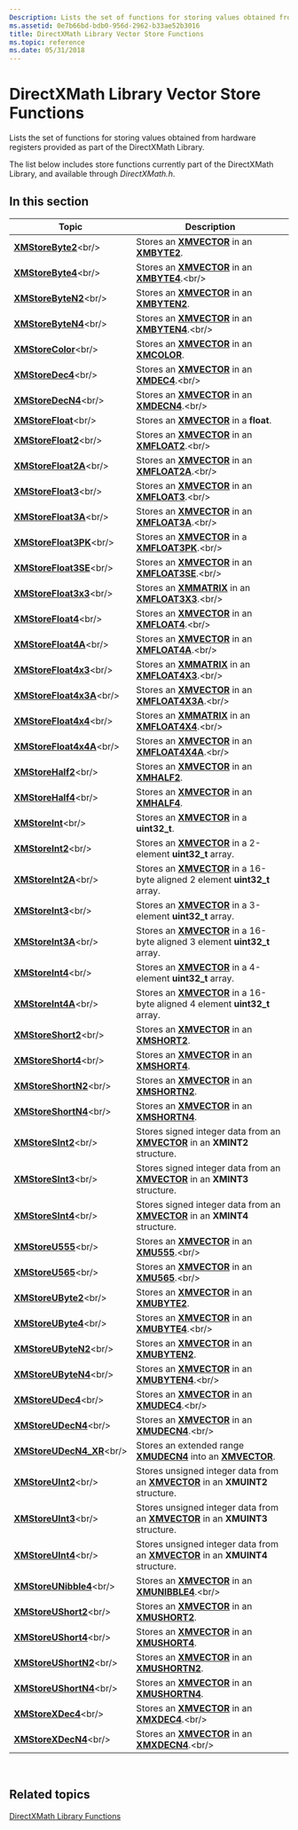 ```yaml
---
Description: Lists the set of functions for storing values obtained from hardware registers provided as part of the DirectXMath Library.
ms.assetid: 0e7b66bd-bdb0-956d-2962-b33ae52b3016
title: DirectXMath Library Vector Store Functions
ms.topic: reference
ms.date: 05/31/2018
---
```


# DirectXMath Library Vector Store Functions

Lists the set of functions for storing values obtained from hardware registers provided as part of the DirectXMath Library.

The list below includes store functions currently part of the DirectXMath Library, and available through *DirectXMath.h*.

## In this section



| Topic                                                     | Description                                                                                                         |
|-----------------------------------------------------------|---------------------------------------------------------------------------------------------------------------------|
| [**XMStoreByte2**](https://msdn.microsoft.com/library/Hh404698(v=VS.85).aspx)<br/>           | Stores an [**XMVECTOR**](xmvector-data-type.md) in an [**XMBYTE2**](/windows/desktop/api/DirectXPackedVector/ns-directxpackedvector-xmbyte2).<br/>                       |
| [**XMStoreByte4**](https://msdn.microsoft.com/library/Ee420224(v=VS.85).aspx)<br/>           | Stores an [**XMVECTOR**](xmvector-data-type.md) in an [**XMBYTE4**](https://msdn.microsoft.com/library/Ee419276(v=VS.85).aspx).<br/>                       |
| [**XMStoreByteN2**](https://msdn.microsoft.com/library/Hh404699(v=VS.85).aspx)<br/>         | Stores an [**XMVECTOR**](xmvector-data-type.md) in an [**XMBYTEN2**](/windows/desktop/api/DirectXPackedVector/ns-directxpackedvector-xmbyten2).<br/>                     |
| [**XMStoreByteN4**](https://msdn.microsoft.com/library/Ee420225(v=VS.85).aspx)<br/>         | Stores an [**XMVECTOR**](xmvector-data-type.md) in an [**XMBYTEN4**](https://msdn.microsoft.com/library/Ee419284(v=VS.85).aspx).<br/>                     |
| [**XMStoreColor**](https://msdn.microsoft.com/library/Ee420226(v=VS.85).aspx)<br/>           | Stores an [**XMVECTOR**](xmvector-data-type.md) in an [**XMCOLOR**](/windows/desktop/api/DirectXPackedVector/ns-directxpackedvector-xmcolor).<br/>                       |
| [**XMStoreDec4**](https://msdn.microsoft.com/library/Ee420316(v=VS.85).aspx)<br/>             | Stores an [**XMVECTOR**](xmvector-data-type.md) in an [**XMDEC4**](https://msdn.microsoft.com/library/Ee419431(v=VS.85).aspx).<br/>                         |
| [**XMStoreDecN4**](https://msdn.microsoft.com/library/Ee420317(v=VS.85).aspx)<br/>           | Stores an [**XMVECTOR**](xmvector-data-type.md) in an [**XMDECN4**](https://msdn.microsoft.com/library/Ee419440(v=VS.85).aspx).<br/>                       |
| [**XMStoreFloat**](https://msdn.microsoft.com/library/Ee420322(v=VS.85).aspx)<br/>           | Stores an [**XMVECTOR**](xmvector-data-type.md) in a **float**.<br/>                                         |
| [**XMStoreFloat2**](https://msdn.microsoft.com/library/Ee420324(v=VS.85).aspx)<br/>         | Stores an [**XMVECTOR**](xmvector-data-type.md) in an [**XMFLOAT2**](https://msdn.microsoft.com/library/Ee419468(v=VS.85).aspx).<br/>                     |
| [**XMStoreFloat2A**](https://msdn.microsoft.com/library/Ee420325(v=VS.85).aspx)<br/>       | Stores an [**XMVECTOR**](xmvector-data-type.md) in an [**XMFLOAT2A**](https://msdn.microsoft.com/library/Ee419469(v=VS.85).aspx).<br/>                   |
| [**XMStoreFloat3**](https://msdn.microsoft.com/library/Ee420329(v=VS.85).aspx)<br/>         | Stores an [**XMVECTOR**](xmvector-data-type.md) in an [**XMFLOAT3**](https://msdn.microsoft.com/library/Ee419475(v=VS.85).aspx).<br/>                     |
| [**XMStoreFloat3A**](https://msdn.microsoft.com/library/Ee420331(v=VS.85).aspx)<br/>       | Stores an [**XMVECTOR**](xmvector-data-type.md) in an [**XMFLOAT3A**](https://msdn.microsoft.com/library/Ee419476(v=VS.85).aspx).<br/>                   |
| [**XMStoreFloat3PK**](https://msdn.microsoft.com/library/Ee420336(v=VS.85).aspx)<br/>     | Stores an [**XMVECTOR**](xmvector-data-type.md) in a [**XMFLOAT3PK**](https://msdn.microsoft.com/library/Ee419478(v=VS.85).aspx).<br/>                  |
| [**XMStoreFloat3SE**](https://msdn.microsoft.com/library/Ee420338(v=VS.85).aspx)<br/>     | Stores an [**XMVECTOR**](xmvector-data-type.md) in an [**XMFLOAT3SE**](https://msdn.microsoft.com/library/Ee419489(v=VS.85).aspx).<br/>                 |
| [**XMStoreFloat3x3**](https://msdn.microsoft.com/library/Ee420340(v=VS.85).aspx)<br/>     | Stores an [**XMMATRIX**](https://msdn.microsoft.com/library/Ee419959(v=VS.85).aspx) in an [**XMFLOAT3X3**](https://msdn.microsoft.com/library/Ee419511(v=VS.85).aspx).<br/>                           |
| [**XMStoreFloat4**](https://msdn.microsoft.com/library/Ee420343(v=VS.85).aspx)<br/>         | Stores an [**XMVECTOR**](xmvector-data-type.md) in an [**XMFLOAT4**](https://msdn.microsoft.com/library/Ee419608(v=VS.85).aspx).<br/>                     |
| [**XMStoreFloat4A**](https://msdn.microsoft.com/library/Ee420344(v=VS.85).aspx)<br/>       | Stores an [**XMVECTOR**](xmvector-data-type.md) in an [**XMFLOAT4A**](https://msdn.microsoft.com/library/Ee419609(v=VS.85).aspx).<br/>                   |
| [**XMStoreFloat4x3**](https://msdn.microsoft.com/library/Ee420347(v=VS.85).aspx)<br/>     | Stores an [**XMMATRIX**](https://msdn.microsoft.com/library/Ee419959(v=VS.85).aspx) in an [**XMFLOAT4X3**](https://msdn.microsoft.com/library/Ee419611(v=VS.85).aspx).<br/>                           |
| [**XMStoreFloat4x3A**](https://msdn.microsoft.com/library/Ee420348(v=VS.85).aspx)<br/>   | Stores an [**XMVECTOR**](xmvector-data-type.md) in an [**XMFLOAT4X3A**](https://msdn.microsoft.com/library/Ee419612(v=VS.85).aspx).<br/>               |
| [**XMStoreFloat4x4**](https://msdn.microsoft.com/library/Ee420350(v=VS.85).aspx)<br/>     | Stores an [**XMMATRIX**](https://msdn.microsoft.com/library/Ee419959(v=VS.85).aspx) in an [**XMFLOAT4X4**](https://msdn.microsoft.com/library/Ee419621(v=VS.85).aspx).<br/>                           |
| [**XMStoreFloat4x4A**](https://msdn.microsoft.com/library/Ee420351(v=VS.85).aspx)<br/>   | Stores an [**XMVECTOR**](xmvector-data-type.md) in an [**XMFLOAT4X4A**](https://msdn.microsoft.com/library/Ee419623(v=VS.85).aspx).<br/>               |
| [**XMStoreHalf2**](https://msdn.microsoft.com/library/Ee420354(v=VS.85).aspx)<br/>           | Stores an [**XMVECTOR**](xmvector-data-type.md) in an [**XMHALF2**](/windows/desktop/api/DirectXPackedVector/ns-directxpackedvector-xmhalf2).<br/>                       |
| [**XMStoreHalf4**](https://msdn.microsoft.com/library/Ee420355(v=VS.85).aspx)<br/>           | Stores an [**XMVECTOR**](xmvector-data-type.md) in an [**XMHALF4**](/windows/desktop/api/DirectXPackedVector/ns-directxpackedvector-xmhalf4).<br/>                       |
| [**XMStoreInt**](https://msdn.microsoft.com/library/Hh404700(v=VS.85).aspx)<br/>               | Stores an [**XMVECTOR**](xmvector-data-type.md) in a **uint32\_t**.<br/>                                     |
| [**XMStoreInt2**](https://msdn.microsoft.com/library/Ee420361(v=VS.85).aspx)<br/>             | Stores an [**XMVECTOR**](xmvector-data-type.md) in a 2-element **uint32\_t** array.<br/>                     |
| [**XMStoreInt2A**](https://msdn.microsoft.com/library/Ee420362(v=VS.85).aspx)<br/>           | Stores an [**XMVECTOR**](xmvector-data-type.md) in a 16-byte aligned 2 element **uint32\_t** array.<br/>     |
| [**XMStoreInt3**](https://msdn.microsoft.com/library/Ee420363(v=VS.85).aspx)<br/>             | Stores an [**XMVECTOR**](xmvector-data-type.md) in a 3-element **uint32\_t** array.<br/>                     |
| [**XMStoreInt3A**](https://msdn.microsoft.com/library/Ee420364(v=VS.85).aspx)<br/>           | Stores an [**XMVECTOR**](xmvector-data-type.md) in a 16-byte aligned 3 element **uint32\_t** array. <br/>    |
| [**XMStoreInt4**](https://msdn.microsoft.com/library/Ee420365(v=VS.85).aspx)<br/>             | Stores an [**XMVECTOR**](xmvector-data-type.md) in a 4-element **uint32\_t** array.<br/>                     |
| [**XMStoreInt4A**](https://msdn.microsoft.com/library/Ee420366(v=VS.85).aspx)<br/>           | Stores an [**XMVECTOR**](xmvector-data-type.md) in a 16-byte aligned 4 element **uint32\_t** array.<br/>     |
| [**XMStoreShort2**](https://msdn.microsoft.com/library/Ee420370(v=VS.85).aspx)<br/>         | Stores an [**XMVECTOR**](xmvector-data-type.md) in an [**XMSHORT2**](/windows/desktop/api/DirectXPackedVector/ns-directxpackedvector-xmshort2).<br/>                     |
| [**XMStoreShort4**](https://msdn.microsoft.com/library/Ee420371(v=VS.85).aspx)<br/>         | Stores an [**XMVECTOR**](xmvector-data-type.md) in an [**XMSHORT4**](/windows/desktop/api/DirectXPackedVector/ns-directxpackedvector-xmshort4).<br/>                     |
| [**XMStoreShortN2**](https://msdn.microsoft.com/library/Ee420372(v=VS.85).aspx)<br/>       | Stores an [**XMVECTOR**](xmvector-data-type.md) in an [**XMSHORTN2**](/windows/desktop/api/DirectXPackedVector/ns-directxpackedvector-xmshortn2).<br/>                   |
| [**XMStoreShortN4**](https://msdn.microsoft.com/library/Ee420373(v=VS.85).aspx)<br/>       | Stores an [**XMVECTOR**](xmvector-data-type.md) in an [**XMSHORTN4**](/windows/desktop/api/DirectXPackedVector/ns-directxpackedvector-xmshortn4).<br/>                   |
| [**XMStoreSInt2**](https://msdn.microsoft.com/library/Hh404701(v=VS.85).aspx)<br/>           | Stores signed integer data from an [**XMVECTOR**](xmvector-data-type.md) in an **XMINT2** structure.<br/>    |
| [**XMStoreSInt3**](https://msdn.microsoft.com/library/Hh404702(v=VS.85).aspx)<br/>           | Stores signed integer data from an [**XMVECTOR**](xmvector-data-type.md) in an **XMINT3** structure.<br/>    |
| [**XMStoreSInt4**](https://msdn.microsoft.com/library/Hh404703(v=VS.85).aspx)<br/>           | Stores signed integer data from an [**XMVECTOR**](xmvector-data-type.md) in an **XMINT4** structure.<br/>    |
| [**XMStoreU555**](https://msdn.microsoft.com/library/Ee420374(v=VS.85).aspx)<br/>             | Stores an [**XMVECTOR**](xmvector-data-type.md) in an [**XMU555**](https://msdn.microsoft.com/library/Ee420402(v=VS.85).aspx).<br/>                         |
| [**XMStoreU565**](https://msdn.microsoft.com/library/Ee420375(v=VS.85).aspx)<br/>             | Stores an [**XMVECTOR**](xmvector-data-type.md) in an [**XMU565**](https://msdn.microsoft.com/library/Ee420413(v=VS.85).aspx).<br/>                         |
| [**XMStoreUByte2**](https://msdn.microsoft.com/library/Hh404704(v=VS.85).aspx)<br/>         | Stores an [**XMVECTOR**](xmvector-data-type.md) in an [**XMUBYTE2**](/windows/desktop/api/DirectXPackedVector/ns-directxpackedvector-xmubyte2).<br/>                     |
| [**XMStoreUByte4**](https://msdn.microsoft.com/library/Ee420376(v=VS.85).aspx)<br/>         | Stores an [**XMVECTOR**](xmvector-data-type.md) in an [**XMUBYTE4**](https://msdn.microsoft.com/library/Ee420424(v=VS.85).aspx).<br/>                     |
| [**XMStoreUByteN2**](https://msdn.microsoft.com/library/Hh404705(v=VS.85).aspx)<br/>       | Stores an [**XMVECTOR**](xmvector-data-type.md) in an [**XMUBYTEN2**](/windows/desktop/api/DirectXPackedVector/ns-directxpackedvector-xmubyten2).<br/>                   |
| [**XMStoreUByteN4**](https://msdn.microsoft.com/library/Ee420377(v=VS.85).aspx)<br/>       | Stores an [**XMVECTOR**](xmvector-data-type.md) in an [**XMUBYTEN4**](https://msdn.microsoft.com/library/Ee420492(v=VS.85).aspx).<br/>                   |
| [**XMStoreUDec4**](https://msdn.microsoft.com/library/Ee420378(v=VS.85).aspx)<br/>           | Stores an [**XMVECTOR**](xmvector-data-type.md) in an [**XMUDEC4**](https://msdn.microsoft.com/library/Ee420508(v=VS.85).aspx).<br/>                       |
| [**XMStoreUDecN4**](https://msdn.microsoft.com/library/Ee420379(v=VS.85).aspx)<br/>         | Stores an [**XMVECTOR**](xmvector-data-type.md) in an [**XMUDECN4**](https://msdn.microsoft.com/library/Ee420527(v=VS.85).aspx).<br/>                     |
| [**XMStoreUDecN4\_XR**](https://msdn.microsoft.com/library/Dn322046(v=VS.85).aspx)<br/> | Stores an extended range [**XMUDECN4**](https://msdn.microsoft.com/library/Ee420527(v=VS.85).aspx) into an [**XMVECTOR**](xmvector-data-type.md).<br/>    |
| [**XMStoreUInt2**](https://msdn.microsoft.com/library/Hh404706(v=VS.85).aspx)<br/>           | Stores unsigned integer data from an [**XMVECTOR**](xmvector-data-type.md) in an **XMUINT2** structure.<br/> |
| [**XMStoreUInt3**](https://msdn.microsoft.com/library/Hh404707(v=VS.85).aspx)<br/>           | Stores unsigned integer data from an [**XMVECTOR**](xmvector-data-type.md) in an **XMUINT3** structure.<br/> |
| [**XMStoreUInt4**](https://msdn.microsoft.com/library/Hh404708(v=VS.85).aspx)<br/>           | Stores unsigned integer data from an [**XMVECTOR**](xmvector-data-type.md) in an **XMUINT4** structure.<br/> |
| [**XMStoreUNibble4**](https://msdn.microsoft.com/library/Ee420386(v=VS.85).aspx)<br/>     | Stores an [**XMVECTOR**](xmvector-data-type.md) in an [**XMUNIBBLE4**](https://msdn.microsoft.com/library/Ee420614(v=VS.85).aspx).<br/>                 |
| [**XMStoreUShort2**](https://msdn.microsoft.com/library/Ee420387(v=VS.85).aspx)<br/>       | Stores an [**XMVECTOR**](xmvector-data-type.md) in an [**XMUSHORT2**](/windows/desktop/api/DirectXPackedVector/ns-directxpackedvector-xmushort2).<br/>                   |
| [**XMStoreUShort4**](https://msdn.microsoft.com/library/Ee420388(v=VS.85).aspx)<br/>       | Stores an [**XMVECTOR**](xmvector-data-type.md) in an [**XMUSHORT4**](/windows/desktop/api/DirectXPackedVector/ns-directxpackedvector-xmushort4).<br/>                   |
| [**XMStoreUShortN2**](https://msdn.microsoft.com/library/Ee420389(v=VS.85).aspx)<br/>     | Stores an [**XMVECTOR**](xmvector-data-type.md) in an [**XMUSHORTN2**](/windows/desktop/api/DirectXPackedVector/ns-directxpackedvector-xmushortn2).<br/>                 |
| [**XMStoreUShortN4**](https://msdn.microsoft.com/library/Ee420390(v=VS.85).aspx)<br/>     | Stores an [**XMVECTOR**](xmvector-data-type.md) in an [**XMUSHORTN4**](/windows/desktop/api/DirectXPackedVector/ns-directxpackedvector-xmushortn4).<br/>                 |
| [**XMStoreXDec4**](https://msdn.microsoft.com/library/Ee420398(v=VS.85).aspx)<br/>           | Stores an [**XMVECTOR**](xmvector-data-type.md) in an [**XMXDEC4**](https://msdn.microsoft.com/library/Ee421399(v=VS.85).aspx).<br/>                       |
| [**XMStoreXDecN4**](https://msdn.microsoft.com/library/Ee420399(v=VS.85).aspx)<br/>         | Stores an [**XMVECTOR**](xmvector-data-type.md) in an [**XMXDECN4**](https://msdn.microsoft.com/library/Ee421408(v=VS.85).aspx).<br/>                     |



 

## Related topics

<dl> <dt>

[DirectXMath Library Functions](ovw-xnamath-reference-functions.md)
</dt> </dl>

 

 




